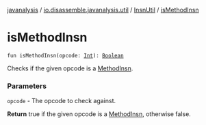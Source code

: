 [javanalysis](../../index.md) / [io.disassemble.javanalysis.util](../index.md) / [InsnUtil](index.md) / [isMethodInsn](./is-method-insn.md)

# isMethodInsn

`fun isMethodInsn(opcode: `[`Int`](https://kotlinlang.org/api/latest/jvm/stdlib/kotlin/-int/index.html)`): `[`Boolean`](https://kotlinlang.org/api/latest/jvm/stdlib/kotlin/-boolean/index.html)

Checks if the given opcode is a [MethodInsn](../../io.disassemble.javanalysis.insn/-method-insn/index.md).

### Parameters

`opcode` - The opcode to check against.

**Return**
true if the given opcode is a [MethodInsn](../../io.disassemble.javanalysis.insn/-method-insn/index.md), otherwise false.

